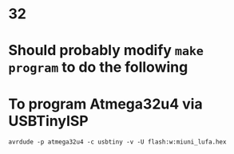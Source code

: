 # 32

# Should probably modify `make program` to do the following
# To program Atmega32u4 via USBTinyISP
	avrdude -p atmega32u4 -c usbtiny -v -U flash:w:miuni_lufa.hex 
